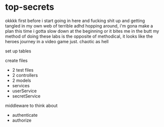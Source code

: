 # top-secrets

okkkk first before i start going in here and fucking shit up and getting tangled in my own web of terrible adhd hopping around, i'm gona make a plan this time
i gotta slow down at the beginning or it bites me in the butt
my method of doing these labs is the opposite of methodical, it looks like the heroes journey in a video game just. chaotic as hell

set up tables

create files

- 2 test files
- 2 controllers
- 2 models
- services
- userService
- secretService

middleware to think about

- authenticate
- authorize
